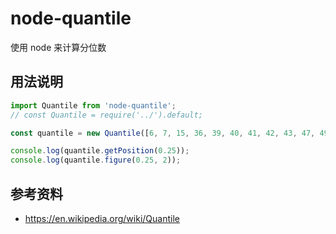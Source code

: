 # node-quantile

使用 node 来计算分位数

## 用法说明

```js
import Quantile from 'node-quantile';
// const Quantile = require('../').default;

const quantile = new Quantile([6, 7, 15, 36, 39, 40, 41, 42, 43, 47, 49]);

console.log(quantile.getPosition(0.25));
console.log(quantile.figure(0.25, 2));
```

## 参考资料

- https://en.wikipedia.org/wiki/Quantile
